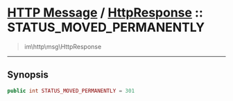 # [HTTP Message](http.md) / [HttpResponse](http-HttpResponse.md) :: STATUS_MOVED_PERMANENTLY
 > im\http\msg\HttpResponse
____

## Synopsis
```php
public int STATUS_MOVED_PERMANENTLY = 301
```
